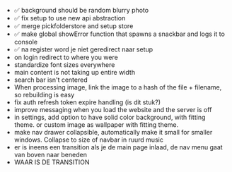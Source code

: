 * ✅ background should be random blurry photo
* ✅ fix setup to use new api abstraction
* ✅ merge pickfolderstore and setup store
* ✅ make global showError function that spawns a snackbar and logs it to console
* ✅ na register word je niet geredirect naar setup
* on login redirect to where you were
* standardize font sizes everywhere
* main content is not taking up entire width
* search bar isn't centered
* When processing image, link the image to a hash of the file + filename, so rebuilding is easy
* fix auth refresh token expire handling (is dit stuk?)
* improve messaging when you load the website and the server is off
* in settings, add option to have solid color background, with fitting theme. or custom image as wallpaper with fitting
  theme.
* make nav drawer collapsible, automatically make it small for smaller windows. Collapse to size of navbar in ruurd
  music
* er is ineens een transition als je de main page inlaad, de nav menu gaat van boven naar beneden
* WAAR IS DE TRANSITION